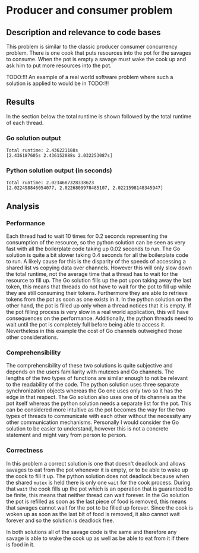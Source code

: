# Producer and consumer problem

## Description and relevance to code bases
This problem is similar to the classic producer consumer concurrency problem. There is one cook that puts resources into the pot for the savages to consume. When the pot is empty a savage must wake the cook up and ask him to put more resources into the pot.

TODO:!!! An example of a real world software problem where such a solution is applied to would be in TODO:!!!

## Results

In the section below the total runtime is shown followed by the total runtime of each thread.

### Go solution output

```
Total runtime: 2.436221188s
[2.436187605s 2.436152088s 2.032253087s]
```

### Python solution output (in seconds)

```
Total runtime: 2.0234687328338623
[2.022498846054077, 2.0226809978485107, 2.0221598148345947]
```

## Analysis

### Performance

Each thread had to wait 10 times for 0.2 seconds representing the consumption of the resource, so the python solution can be seen as very fast with all the boilerplate code taking up 0.02 seconds to run. The Go solution is quite a bit slower taking 0.4 seconds for all the boilerplate code to run. A likely cause for this is the disparity of the speeds of accessing a shared list vs copying data over channels. However this will only slow down the total runtime, not the average time that a thread has to wait for the resource to fill up. The Go solution fills up the pot upon taking away the last token, this means that threads do not have to wait for the pot to fill up while they are still consuming their tokens. Furthermore they are able to retrieve tokens from the pot as soon as one exists in it. In the python solution on the other hand, the pot is filled up only when a thread notices that it is empty. If the pot filling process is very slow in a real world application, this will have consequences on the performance. Additionally, the python threads need to wait until the pot is completely full before being able to access it. Nevertheless in this example the cost of Go channels outweighed those other considerations.

### Comprehensibility
The comprehensibility of these two solutions is quite subjective and depends on the users familiarity with mutexes and Go channels. The lengths of the two types of functions are similar enough to not be relevant to the readability of the code. The python solution uses three separate synchronization objects whereas the Go one uses only two so it has the edge in that respect. The Go solution also uses one of its channels as the pot itself whereas the python solution needs a separate list for the pot. This can be considered more intuitive as the pot becomes the way for the two types of threads to communicate with each other without the necessity any other communication mechanisms. Personally I would consider the Go solution to be easier to understand, however this is not a concrete statement and might vary from person to person.

### Correctness
In this problem a correct solution is one that doesn't deadlock and allows savages to eat from the pot whenever it is empty, or to be able to wake up the cook to fill it up. The python solution does not deadlock because when the shared `mutex` is held there is only one `wait` for the cook process. During that `wait` the cook fills up the pot which is an operation that is guaranteed to be finite, this means that neither thread can wait forever. In the Go solution the pot is refilled as soon as the last piece of food is removed, this means that savages cannot wait for the pot to be filled up forever. Since the cook is woken up as soon as the last bit of food is removed, it also cannot wait forever and so the solution is deadlock free.

In both solutions all of the savage code is the same and therefore any savage is able to wake the cook up as well as be able to eat from it if there is food in it.